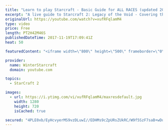 ```yaml
---
title: "Learn to play Starcraft - Basic Guide for ALL RACES (updated 2017)"
excerpt: "A live guide to Starcraft 2: Legacy of the Void - Covering the basics and build orders for all of the races, and covering the important decisions to be made early in the game.  Not a step by step guide but a demonstration once you have the very basics of the units and races!"
originalUrl: https://youtube.com/watch?v=xufRFqlamM4
type: video
price: Free
length: PT2H42M46S
publishedDateTime: 2017-11-19T17:09:41Z
heat: 50

featuredContent: "<iframe width=\"800\" height=\"500\" frameborder=\"0\" src=\"https://www.youtube.com/embed/xufRFqlamM4\" allow=\"accelerometer; autoplay; encrypted-media; gyroscope; picture-in-picture\" allowfullscreen></iframe>"

provider:
  name: WinterStarcraft
  domain: youtube.com

topics:
  - StarCraft 2

images:
  - url: https://i.ytimg.com/vi/xufRFqlamM4/maxresdefault.jpg
    width: 1280
    height: 720
    isCached: true

secured: "4PLE0xb/EyHcvyerMS9vzDLuwI//EDHMs9cZpURsZUkRC/W9f5SzF7saB+wDux6ivPuzgu5UCNAlTyMiIzctVsX7KE5mmPP0yejoylqbM7+Qtn+cLlFjLzRidqiQ2uexEvEcblSeG1yiISUzv1ZCQ0uK5OESjO/Uacu2WFNit1p1wyi/jE4Il3m2esjvhx4sDhE4IKakfWimmg2Ucv++F32ARoUTwom+Ax7jbAvvKLqTYKyYH1zmtib7Q6FSGYWqgD19chPbMe5gv1L4hTLaM3KWWy/RDNVgPxfZA7SQOg+ht0BmscIcjpBjDx1drgOQNQEud7AZ7nN+13s38W0NQZ4Y5rDGpWmfKd951ewWEv8Lv9dBlfeHresK8f6vGZtUKdiXFnpahLiGZCJ/MOkyVWlhii51/HhUNiEHXPOA5nifrstRRuzsneG8NgS50Csn;rX0imwt0TG5vBxdHh+qbAA=="
---
```


